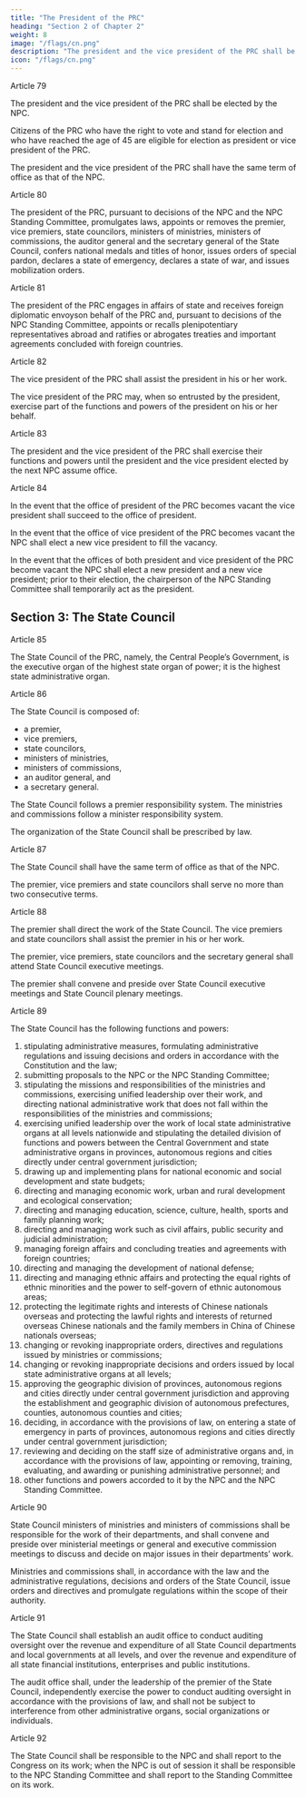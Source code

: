 ```yaml
---
title: "The President of the PRC"
heading: "Section 2 of Chapter 2"
weight: 8
image: "/flags/cn.png"
description: "The president and the vice president of the PRC shall be elected by the NPC"
icon: "/flags/cn.png"
---
```



Article 79 

The president and the vice president of the PRC shall be elected by the NPC.

Citizens of the PRC who have the right to vote and stand for election and who have reached the age of 45 are eligible for election as president or vice president of the PRC.

The president and the vice president of the PRC shall have the same term of office as that of the NPC.

Article 80 

The president of the PRC, pursuant to decisions of the NPC and the NPC Standing Committee, promulgates laws, appoints or removes the premier, vice premiers, state councilors, ministers of ministries, ministers of commissions, the auditor general and the secretary general of the State Council, confers national medals and titles of honor, issues orders of special pardon, declares a state of emergency, declares a state of war, and issues mobilization orders.

Article 81 

The president of the PRC engages in affairs of state and receives foreign diplomatic envoyson behalf of the PRC and, pursuant to decisions of the NPC Standing Committee, appoints or recalls plenipotentiary representatives abroad and ratifies or abrogates treaties and important agreements concluded with foreign countries.

Article 82

The vice president of the PRC shall assist the president in his or her work.

The vice president of the PRC may, when so entrusted by the president, exercise part of the functions and powers of the president on his or her behalf.

Article 83

The president and the vice president of the PRC shall exercise their functions and powers until the president and the vice president elected by the next NPC assume office.

Article 84

In the event that the office of president of the PRC becomes vacant the vice president shall succeed to the office of president.

In the event that the office of vice president of the PRC becomes vacant the NPC shall elect a new vice president to fill the vacancy.

In the event that the offices of both president and vice president of the PRC become vacant the NPC shall elect a new president and a new vice president; prior to their election, the chairperson of the NPC Standing Committee shall temporarily act as the president.


## Section 3: The State Council

Article 85

The State Council of the PRC, namely, the Central People’s Government, is the executive organ of the highest state organ of power; it is the highest state administrative organ.

Article 86 

The State Council is composed of:
- a premier,
- vice premiers,
- state councilors,
- ministers of ministries,
- ministers of commissions,
- an auditor general, and
- a secretary general.

The State Council follows a premier responsibility system. The ministries and commissions follow a minister responsibility system.

The organization of the State Council shall be prescribed by law.

Article 87

The State Council shall have the same term of office as that of the NPC.

The premier, vice premiers and state councilors shall serve no more than two consecutive terms.

Article 88

The premier shall direct the work of the State Council. The vice premiers and state councilors shall assist the premier in his or her work.

The premier, vice premiers, state councilors and the secretary general shall attend State Council executive meetings.

The premier shall convene and preside over State Council executive meetings and State Council plenary meetings.


Article 89 

The State Council has the following functions and powers:

1. stipulating administrative measures, formulating administrative regulations and issuing decisions and orders in accordance with the Constitution and the law;
2. submitting proposals to the NPC or the NPC Standing Committee;
3. stipulating the missions and responsibilities of the ministries and commissions, exercising unified leadership over their work, and directing national administrative work that does not fall within the responsibilities of the ministries and commissions;
4. exercising unified leadership over the work of local state administrative organs at all levels nationwide and stipulating the detailed division of functions and powers between the Central Government and state administrative organs in provinces, autonomous regions and cities directly under central government jurisdiction;
5. drawing up and implementing plans for national economic and social development and state budgets;
6. directing and managing economic work, urban and rural development and ecological conservation;
7. directing and managing education, science, culture, health, sports and family planning work;
8. directing and managing work such as civil affairs, public security and judicial administration;
9. managing foreign affairs and concluding treaties and agreements with foreign countries;
10. directing and managing the development of national defense;
11. directing and managing ethnic affairs and protecting the equal rights of ethnic minorities and the power to self-govern of ethnic autonomous areas;
12. protecting the legitimate rights and interests of Chinese nationals overseas and protecting the lawful rights and interests of returned overseas Chinese nationals and the family members in China of Chinese nationals overseas;
13. changing or revoking inappropriate orders, directives and regulations issued by ministries or commissions;
14. changing or revoking inappropriate decisions and orders issued by local state administrative organs at all levels;
15. approving the geographic division of provinces, autonomous regions and cities directly under central government jurisdiction and approving the establishment and geographic division of autonomous prefectures, counties, autonomous counties and cities;
16. deciding, in accordance with the provisions of law, on entering a state of emergency in parts of provinces, autonomous regions and cities directly under central government jurisdiction;
17. reviewing and deciding on the staff size of administrative organs and, in accordance with the provisions of law, appointing or removing, training, evaluating, and awarding or punishing administrative personnel; and
18. other functions and powers accorded to it by the NPC and the NPC Standing Committee.

Article 90

State Council ministers of ministries and ministers of commissions shall be responsible for the work of their departments, and shall convene and preside over ministerial meetings or general and executive commission meetings to discuss and decide on major issues in their departments’ work.

Ministries and commissions shall, in accordance with the law and the administrative regulations, decisions and orders of the State Council, issue orders and directives and promulgate regulations within the scope of their authority.

Article 91

The State Council shall establish an audit office to conduct auditing oversight over the revenue and expenditure of all State Council departments and local governments at all levels, and over the revenue and expenditure of all state financial institutions, enterprises and public institutions.

The audit office shall, under the leadership of the premier of the State Council, independently exercise the power to conduct auditing oversight in accordance with the provisions of law, and shall not be subject to interference from other administrative organs, social organizations or individuals.

Article 92

The State Council shall be responsible to the NPC and shall report to the Congress on its work; when the NPC is out of session it shall be responsible to the NPC Standing Committee and shall report to the Standing Committee on its work.

